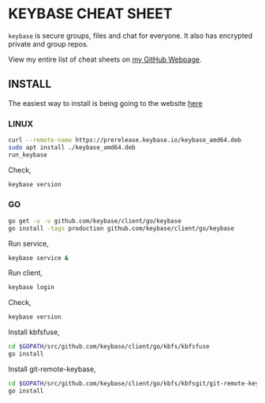 # KEYBASE CHEAT SHEET

`keybase` is secure groups, files and chat for everyone. It also has
encrypted private and group repos.

View my entire list of cheat sheets on
[my GitHub Webpage](https://jeffdecola.github.io/my-cheat-sheets/).

## INSTALL

The easiest way to install is being going to the website
[here](https://keybase.io/)

### LINUX

```bash
curl --remote-name https://prerelease.keybase.io/keybase_amd64.deb
sudo apt install ./keybase_amd64.deb
run_keybase
```

Check,

```bash
keybase version
```

### GO

```bash
go get -u -v github.com/keybase/client/go/keybase
go install -tags production github.com/keybase/client/go/keybase
```

Run service,

```bash
keybase service &
```

Run client,

```bash
keybase login
```

Check,

```bash
keybase version
```

Install kbfsfuse,

```bash
cd $GOPATH/src/github.com/keybase/client/go/kbfs/kbfsfuse
go install
```

Install git-remote-keybase,

```bash
cd $GOPATH/src/github.com/keybase/client/go/kbfs/kbfsgit/git-remote-keybase
go install
```

